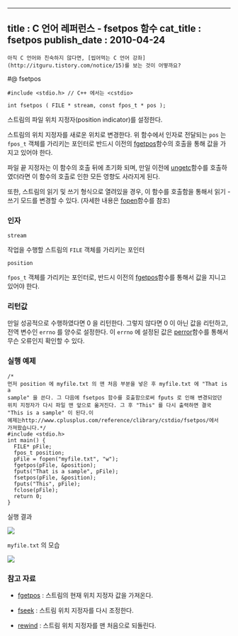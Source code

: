 ----------------
title : C 언어 레퍼런스 - fsetpos 함수
cat_title :  fsetpos
publish_date : 2010-04-24
--------------



```warning
아직 C 언어와 친숙하지 않다면, [씹어먹는 C 언어 강좌](http://itguru.tistory.com/notice/15)를 보는 것이 어떻까요?

```

#@ fsetpos

```info-format
#include <stdio.h> // C++ 에서는 <cstdio>

int fsetpos ( FILE * stream, const fpos_t * pos );
```


스트림의 파일 위치 지정자(position indicator)를 설정한다.

스트림의 위치 지정자를 새로운 위치로 변경한다. 위 함수에서 인자로 전달되는 `pos` 는 `fpos_t` 객체를 가리키는 포인터로 반드시 이전의 [fgetpos](http://itguru.tistory.com/70)함수의 호출을 통해 값을 가지고 있어야 한다.

파일 끝 지정자는 이 함수의 호출 뒤에 초기화 되며, 만일 이전에 [ungetc](http://itguru.tistory.com/49)함수를 호출하였더라면 이 함수의 호출로 인한 모든 영향도 사라지게 된다.

또한, 스트림의 읽기 및 쓰기 형식으로 열려있을 경우, 이 함수를 호출함을 통해서 읽기 - 쓰기 모드를 변경할 수 있다. (자세한 내용은 [fopen](http://itguru.tistory.com/58)함수를 참조)



###  인자

`stream`

작업을 수행할 스트림의 `FILE` 객체를 가리키는 포인터

`position`

`fpos_t` 객체를 가리키는 포인터로, 반드시 이전의 [fgetpos](http://itguru.tistory.com/70)함수를 통해서 값을 지니고 있어야 한다.



###  리턴값


만일 성공적으로 수행하였다면 0 을 리턴한다. 그렇지 않다면 0 이 아닌 값을 리턴하고, 전역 변수인 `errno` 를 양수로 설정한다. 이 `errno` 에 설정된 값은 [perror](http://itguru.tistory.com/53)함수를 통해서 무슨 오류인지 확인할 수 있다.



###  실행 예제


```cpp-formatted
/*
먼저 position 에 myfile.txt 의 맨 처음 부분을 넣은 후 myfile.txt 에 "That is a
sample" 을 쓴다. 그 다음에 fsetpos 함수를 호출함으로써 fputs 로 인해 변경되었던
위치 지정자가 다시 파일 맨 앞으로 옮겨진다. 그 후 "This" 를 다시 출력하면 결국
"This is a sample" 이 된다.이
예제는http://www.cplusplus.com/reference/clibrary/cstdio/fsetpos/에서
가져왔습니다.*/
#include <stdio.h>
int main() {
  FILE* pFile;
  fpos_t position;
  pFile = fopen("myfile.txt", "w");
  fgetpos(pFile, &position);
  fputs("That is a sample", pFile);
  fsetpos(pFile, &position);
  fputs("This", pFile);
  fclose(pFile);
  return 0;
}
```


실행 결과


![](http://img1.daumcdn.net/thumb/R1920x0/?fname=http%3A%2F%2Fcfile10.uf.tistory.com%2Fimage%2F157059164BD2A5DB951099)

`myfile.txt` 의 모습


![](http://img1.daumcdn.net/thumb/R1920x0/?fname=http%3A%2F%2Fcfile4.uf.tistory.com%2Fimage%2F1701FE164BD2A5DB5B77A4)





###  참고 자료


* [fgetpos](http://itguru.tistory.com/70)  :  스트림의 현재 위치 지정자 값을 가져온다.

*  [fseek](http://itguru.tistory.com/72)  :  스트림 위치 지정자를 다시 조정한다.

*  [rewind](http://itguru.tistory.com/75)  :  스트림 위치 지정자를 맨 처음으로 되돌린다.